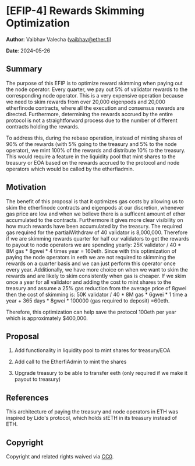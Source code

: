 # [EFIP-4] Rewards Skimming Optimization 

**Author**: Vaibhav Valecha (vaibhav@ether.fi)

**Date**: 2024-05-26

## Summary

The purpose of this EFIP is to optimize reward skimming when paying out the node operator. Every quarter, we pay out 5% of validator rewards to the corresponding node operator. This is a very expensive operation because we need to skim rewards from over 20,000 eigenpods and 20,000 etherfinode contracts, where all the execution and consensus rewards are directed. Furthermore, determining the rewards accrued by the entire protocol is not a straightforward process due to the number of different contracts holding the rewards.

To address this, during the rebase operation, instead of minting shares of 90% of the rewards (with 5% going to the treasury and 5% to the node operator), we mint 100% of the rewards and distribute 10% to the treasury. This would require a feature in the liquidity pool that mint shares to the treasury or EOA based on the rewards accrued to the protocol and node operators which would be called by the etherfiadmin. 


## Motivation

The benefit of this proposal is that it optimizes gas costs by allowing us to skim the etherfinode contracts and eigenpods at our discretion, whenever gas price are low and when we believe there is a sufficent amount of ether accumulated to the contracts. Furthermore it gives more clear visibility on how much rewards have been accumulated by the treasury. The required gas required for the partialWithdraw of 40 validator is 8,000,000. Therefore if we are skimming rewards quarter for half our validators to get the rewards to payout to node operators we are spending yearly: 25K validator / 40 * 8M gas * 8gwei * 4 times year = 160eth. Since with this optimization of paying the node operators in eeth we are not required to skimming the rewards on a quarter basis and we can just perform this operator once every year. Additionally, we have more choice on when we want to skim the rewards and are likely to skim consistently when gas is cheaper. If we skim once a year for all validator and adding the cost to mint shares to the treasury and assume a 25% gas reduction from the average price of 8gwei then the cost of skimming is: 50K validator / 40 * 8M gas * 6gwei * 1 time a year + 365 days * 8gwei * 100000 (gas required to deposit) =60eth. 

Therefore, this optimization can help save the protocol 100eth per year which is approximately $400,000.




## Proposal

1. Add functionality in liquidity pool to mint shares for treasury/EOA

2. Add call to the EtherfiAdmin to mint the shares

3. Upgrade treasury to be able to transfer eeth (only required if we make it payout to treasury)



## References

This architecture of paying the treasury and node operators in ETH was inspired by Lido's protocol, which holds stETH in its treasury instead of ETH.

## Copyright

Copyright and related rights waived via [CC0](https://creativecommons.org/publicdomain/zero/1.0/).

